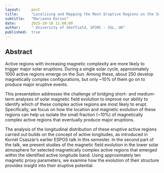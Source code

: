 ```yaml
---
layout:     post
title:      "Localising and Mapping the Most Eruptive Regions on the Sun"
subtitle:   "Marianna Korsos"
date:       2025-10-16 11:00:00
author:     " University of Sheffield, SP2RC - SSL, UK"
published:  true
---
```


## Abstract
Active regions with increasing magnetic complexity are more likely to trigger major solar eruptions. During a single solar cycle, approximately 1000 active regions emerge on the Sun. Among these, about 250 develop magnetically complex configurations, but only ~10% of them go on to produce major eruptive events.

This presentation addresses the challenge of bridging short- and medium-term analyses of solar magnetic field evolution to improve our ability to identify which of these complex active regions are most likely to erupt. Specifically, we focus on how the location and magnetic evolution of these regions can help us isolate the small fraction (~10%) of magnetically complex active regions that eventually produce major eruptions.

The analysis of the longitudinal distribution of these eruptive active regions carried out builds on the concept of active longitudes, as introduced in Kornél Császár’s earlier ESPOS talk in this semester. In the second part of the talk, we present studies of the magnetic field evolution in the lower solar atmosphere for selected magnetically complex active regions that emerged within the identified active longitude band.  Using approximately ten magnetic proxy parameters, we examine how the evolution of their structure provides insight into their eruptive potential.
